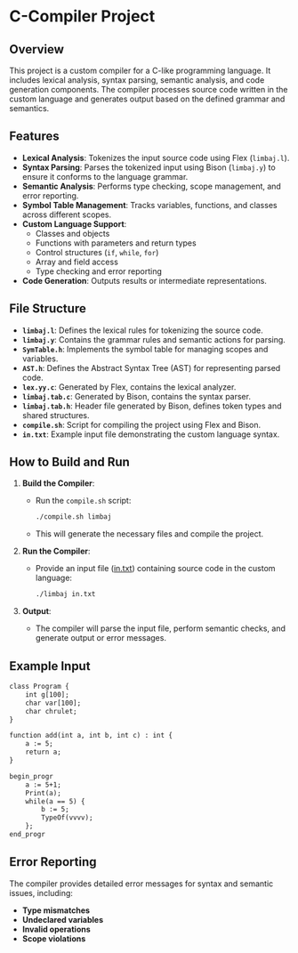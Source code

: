 # C-Compiler Project

## Overview
This project is a custom compiler for a C-like programming language. It includes lexical analysis, syntax parsing, semantic analysis, and code generation components. The compiler processes source code written in the custom language and generates output based on the defined grammar and semantics.

## Features
- **Lexical Analysis**: Tokenizes the input source code using Flex (`limbaj.l`).
- **Syntax Parsing**: Parses the tokenized input using Bison (`limbaj.y`) to ensure it conforms to the language grammar.
- **Semantic Analysis**: Performs type checking, scope management, and error reporting.
- **Symbol Table Management**: Tracks variables, functions, and classes across different scopes.
- **Custom Language Support**:
  - Classes and objects
  - Functions with parameters and return types
  - Control structures (`if`, `while`, `for`)
  - Array and field access
  - Type checking and error reporting
- **Code Generation**: Outputs results or intermediate representations.

## File Structure
- **`limbaj.l`**: Defines the lexical rules for tokenizing the source code.
- **`limbaj.y`**: Contains the grammar rules and semantic actions for parsing.
- **`SymTable.h`**: Implements the symbol table for managing scopes and variables.
- **`AST.h`**: Defines the Abstract Syntax Tree (AST) for representing parsed code.
- **`lex.yy.c`**: Generated by Flex, contains the lexical analyzer.
- **`limbaj.tab.c`**: Generated by Bison, contains the syntax parser.
- **`limbaj.tab.h`**: Header file generated by Bison, defines token types and shared structures.
- **`compile.sh`**: Script for compiling the project using Flex and Bison.
- **`in.txt`**: Example input file demonstrating the custom language syntax.

## How to Build and Run
1. **Build the Compiler**:
   - Run the `compile.sh` script:
     ```bash
     ./compile.sh limbaj
     ```
   - This will generate the necessary files and compile the project.

2. **Run the Compiler**:
   - Provide an input file ([in.txt](http://_vscodecontentref_/0)) containing source code in the custom language:
     ```bash
     ./limbaj in.txt
     ```

3. **Output**:
   - The compiler will parse the input file, perform semantic checks, and generate output or error messages.

## Example Input
```txt
class Program {
    int g[100]; 
    char var[100];
    char chrulet;
}

function add(int a, int b, int c) : int {
    a := 5;
    return a;
}

begin_progr
    a := 5+1;
    Print(a);
    while(a == 5) {
        b := 5;
        TypeOf(vvvv);
    };
end_progr
```

## Error Reporting
The compiler provides detailed error messages for syntax and semantic issues, including:
- **Type mismatches**
- **Undeclared variables**
- **Invalid operations**
- **Scope violations**



